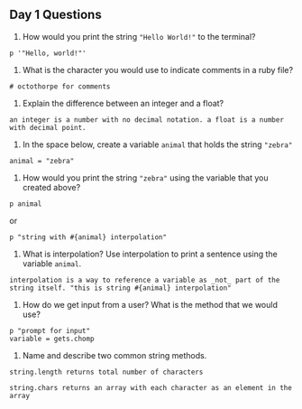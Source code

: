 ## Day 1 Questions

1. How would you print the string `"Hello World!"` to the terminal?
```
p '"Hello, world!"'
```

1. What is the character you would use to indicate comments in a ruby file?
```
# octothorpe for comments
```

1. Explain the difference between an integer and a float?
```
an integer is a number with no decimal notation. a float is a number with decimal point.
```

1. In the space below, create a variable `animal` that holds the string `"zebra"`
```
animal = "zebra"
```

1. How would you print the string `"zebra"` using the variable that you created above?
```
p animal
```
or
```
p "string with #{animal} interpolation"
```

1. What is interpolation? Use interpolation to print a sentence using the variable `animal`.
```
interpolation is a way to reference a variable as _not_ part of the string itself. "this is string #{animal} interpolation"
```

1. How do we get input from a user? What is the method that we would use?
```
p "prompt for input"
variable = gets.chomp
```

1. Name and describe two common string methods.
```
string.length returns total number of characters
```
```
string.chars returns an array with each character as an element in the array
```
